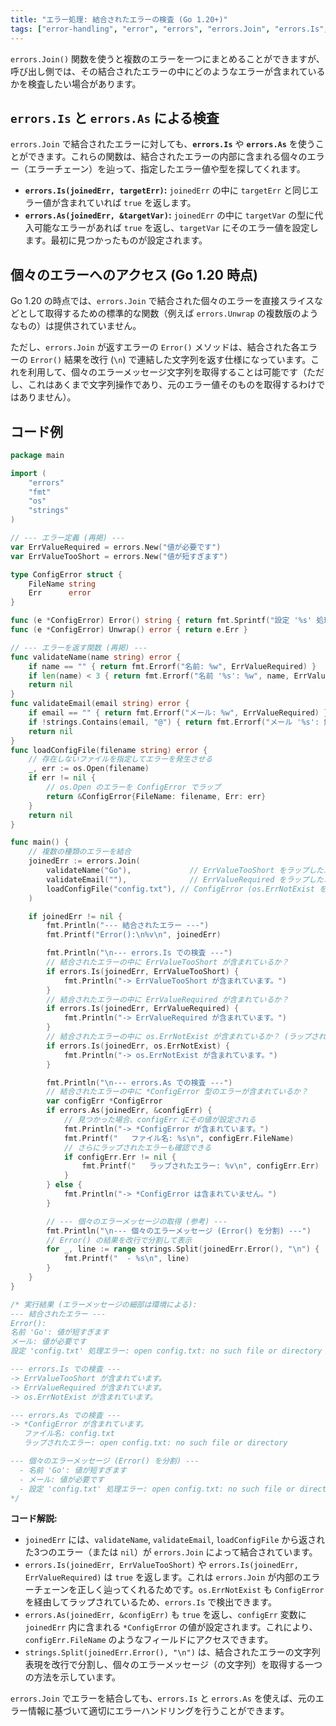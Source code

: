 ```yaml
---
title: "エラー処理: 結合されたエラーの検査 (Go 1.20+)"
tags: ["error-handling", "error", "errors", "errors.Join", "errors.Is", "errors.As", "エラーラッピング", "Go1.20"]
---
```


`errors.Join()` 関数を使うと複数のエラーを一つにまとめることができますが、呼び出し側では、その結合されたエラーの中にどのようなエラーが含まれているかを検査したい場合があります。

## `errors.Is` と `errors.As` による検査

`errors.Join` で結合されたエラーに対しても、**`errors.Is`** や **`errors.As`** を使うことができます。これらの関数は、結合されたエラーの内部に含まれる個々のエラー（エラーチェーン）を辿って、指定したエラー値や型を探してくれます。

*   **`errors.Is(joinedErr, targetErr)`:** `joinedErr` の中に `targetErr` と同じエラー値が含まれていれば `true` を返します。
*   **`errors.As(joinedErr, &targetVar)`:** `joinedErr` の中に `targetVar` の型に代入可能なエラーがあれば `true` を返し、`targetVar` にそのエラー値を設定します。最初に見つかったものが設定されます。

## 個々のエラーへのアクセス (Go 1.20 時点)

Go 1.20 の時点では、`errors.Join` で結合された個々のエラーを直接スライスなどとして取得するための標準的な関数（例えば `errors.Unwrap` の複数版のようなもの）は提供されていません。

ただし、`errors.Join` が返すエラーの `Error()` メソッドは、結合された各エラーの `Error()` 結果を改行 (`\n`) で連結した文字列を返す仕様になっています。これを利用して、個々のエラーメッセージ文字列を取得することは可能です（ただし、これはあくまで文字列操作であり、元のエラー値そのものを取得するわけではありません）。

## コード例

```go title="結合されたエラーの検査"
package main

import (
	"errors"
	"fmt"
	"os"
	"strings"
)

// --- エラー定義 (再掲) ---
var ErrValueRequired = errors.New("値が必要です")
var ErrValueTooShort = errors.New("値が短すぎます")

type ConfigError struct {
	FileName string
	Err      error
}

func (e *ConfigError) Error() string { return fmt.Sprintf("設定 '%s' 処理エラー: %v", e.FileName, e.Err) }
func (e *ConfigError) Unwrap() error { return e.Err }

// --- エラーを返す関数 (再掲) ---
func validateName(name string) error {
	if name == "" { return fmt.Errorf("名前: %w", ErrValueRequired) }
	if len(name) < 3 { return fmt.Errorf("名前 '%s': %w", name, ErrValueTooShort) }
	return nil
}
func validateEmail(email string) error {
	if email == "" { return fmt.Errorf("メール: %w", ErrValueRequired) }
	if !strings.Contains(email, "@") { return fmt.Errorf("メール '%s': 無効な形式", email) }
	return nil
}
func loadConfigFile(filename string) error {
	// 存在しないファイルを指定してエラーを発生させる
	_, err := os.Open(filename)
	if err != nil {
		// os.Open のエラーを ConfigError でラップ
		return &ConfigError{FileName: filename, Err: err}
	}
	return nil
}

func main() {
	// 複数の種類のエラーを結合
	joinedErr := errors.Join(
		validateName("Go"),             // ErrValueTooShort をラップしたエラー
		validateEmail(""),              // ErrValueRequired をラップしたエラー
		loadConfigFile("config.txt"), // ConfigError (os.ErrNotExist をラップ)
	)

	if joinedErr != nil {
		fmt.Println("--- 結合されたエラー ---")
		fmt.Printf("Error():\n%v\n", joinedErr)

		fmt.Println("\n--- errors.Is での検査 ---")
		// 結合されたエラーの中に ErrValueTooShort が含まれているか？
		if errors.Is(joinedErr, ErrValueTooShort) {
			fmt.Println("-> ErrValueTooShort が含まれています。")
		}
		// 結合されたエラーの中に ErrValueRequired が含まれているか？
		if errors.Is(joinedErr, ErrValueRequired) {
			fmt.Println("-> ErrValueRequired が含まれています。")
		}
		// 結合されたエラーの中に os.ErrNotExist が含まれているか？ (ラップされている)
		if errors.Is(joinedErr, os.ErrNotExist) {
			fmt.Println("-> os.ErrNotExist が含まれています。")
		}

		fmt.Println("\n--- errors.As での検査 ---")
		// 結合されたエラーの中に *ConfigError 型のエラーが含まれているか？
		var configErr *ConfigError
		if errors.As(joinedErr, &configErr) {
			// 見つかった場合、configErr にその値が設定される
			fmt.Println("-> *ConfigError が含まれています。")
			fmt.Printf("   ファイル名: %s\n", configErr.FileName)
			// さらにラップされたエラーも確認できる
			if configErr.Err != nil {
				fmt.Printf("   ラップされたエラー: %v\n", configErr.Err)
			}
		} else {
			fmt.Println("-> *ConfigError は含まれていません。")
		}

		// --- 個々のエラーメッセージの取得 (参考) ---
		fmt.Println("\n--- 個々のエラーメッセージ (Error() を分割) ---")
		// Error() の結果を改行で分割して表示
		for _, line := range strings.Split(joinedErr.Error(), "\n") {
			fmt.Printf("  - %s\n", line)
		}
	}
}

/* 実行結果 (エラーメッセージの細部は環境による):
--- 結合されたエラー ---
Error():
名前 'Go': 値が短すぎます
メール: 値が必要です
設定 'config.txt' 処理エラー: open config.txt: no such file or directory

--- errors.Is での検査 ---
-> ErrValueTooShort が含まれています。
-> ErrValueRequired が含まれています。
-> os.ErrNotExist が含まれています。

--- errors.As での検査 ---
-> *ConfigError が含まれています。
   ファイル名: config.txt
   ラップされたエラー: open config.txt: no such file or directory

--- 個々のエラーメッセージ (Error() を分割) ---
  - 名前 'Go': 値が短すぎます
  - メール: 値が必要です
  - 設定 'config.txt' 処理エラー: open config.txt: no such file or directory
*/
```

**コード解説:**

*   `joinedErr` には、`validateName`, `validateEmail`, `loadConfigFile` から返された3つのエラー（または `nil`）が `errors.Join` によって結合されています。
*   `errors.Is(joinedErr, ErrValueTooShort)` や `errors.Is(joinedErr, ErrValueRequired)` は `true` を返します。これは `errors.Join` が内部のエラーチェーンを正しく辿ってくれるためです。`os.ErrNotExist` も `ConfigError` を経由してラップされているため、`errors.Is` で検出できます。
*   `errors.As(joinedErr, &configErr)` も `true` を返し、`configErr` 変数に `joinedErr` 内に含まれる `*ConfigError` の値が設定されます。これにより、`configErr.FileName` のようなフィールドにアクセスできます。
*   `strings.Split(joinedErr.Error(), "\n")` は、結合されたエラーの文字列表現を改行で分割し、個々のエラーメッセージ（の文字列）を取得する一つの方法を示しています。

`errors.Join` でエラーを結合しても、`errors.Is` と `errors.As` を使えば、元のエラー情報に基づいて適切にエラーハンドリングを行うことができます。